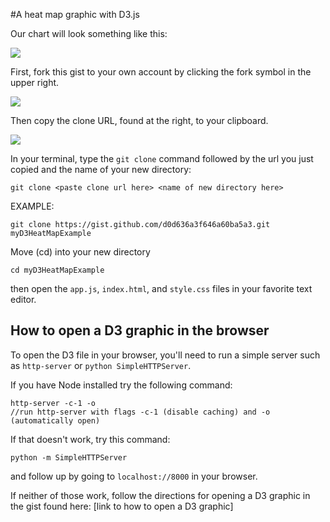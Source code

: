 #A heat map graphic with D3.js

Our chart will look something like this:

![](https://gist.githubusercontent.com/jennyknuth/d0d636a3f646a60ba5a3/raw/91e72bb131e99b224fc671891f2ede5386a24f20/%2520heatMapExample.png)

First, fork this gist to your own account by clicking the fork symbol in the upper right.

![](https://gist.githubusercontent.com/jennyknuth/d0d636a3f646a60ba5a3/raw/76fda73a542f1aa20a000029d762a80032700e9b/%25CE%25A9fork.png)

Then copy the clone URL, found at the right, to your clipboard.

![](https://gist.githubusercontent.com/jennyknuth/d0d636a3f646a60ba5a3/raw/76fda73a542f1aa20a000029d762a80032700e9b/%25CE%25A9clone.png)

In your terminal, type the
` git clone `
command followed by the url you just copied and the name of your new directory:

```
git clone <paste clone url here> <name of new directory here>
```
EXAMPLE:

```
git clone https://gist.github.com/d0d636a3f646a60ba5a3.git myD3HeatMapExample
```
Move (cd) into your new directory
```
cd myD3HeatMapExample
```
then open the `app.js`, `index.html`, and `style.css` files in your favorite text editor.

## How to open a D3 graphic in the browser

To open the D3 file in your browser, you'll need to run a simple server such as `http-server` or `python SimpleHTTPServer`.

If you have Node installed try the following command:
```
http-server -c-1 -o
//run http-server with flags -c-1 (disable caching) and -o (automatically open)
```
If that doesn't work, try this command:
```
python -m SimpleHTTPServer
```
and follow up by going to `localhost://8000` in your browser.

If neither of those work, follow the directions for opening a D3 graphic in the gist found here:
[link to how to open a D3 graphic]

